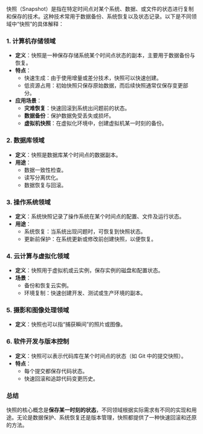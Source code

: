 快照（Snapshot）是指在特定时间点对某个系统、数据、或文件的状态进行复制和保存的技术。这种技术常用于数据备份、系统恢复以及状态记录。以下是不同领域中“快照”的具体解释：

### 1. **计算机存储领域**

- **定义**：快照是一种保存存储系统某个时间点状态的副本，主要用于数据备份与恢复。
- **特点**：
    - 快速生成：由于使用增量或差分技术，快照可以快速创建。
    - 低资源占用：初始快照只保存原始数据，而后续快照通常仅保存变更部分。
- **应用场景**：
    - **灾难恢复**：快速回滚到系统出问题前的状态。
    - **数据备份**：保护数据免受丢失或损坏。
    - **虚拟机快照**：在虚拟化环境中，创建虚拟机某一时刻的备份。

### 2. **数据库领域**

- **定义**：快照是数据库某个时间点的数据副本。
- **用途**：
    - 数据一致性检查。
    - 读写分离优化。
    - 数据恢复与回滚。

### 3. **操作系统领域**

- **定义**：系统快照记录了操作系统在某个时间点的配置、文件及运行状态。
- **用途**：
    - 系统恢复：当系统出现问题时，可恢复到快照状态。
    - 更新前保护：在系统更新或修改前创建快照，以便恢复。

### 4. **云计算与虚拟化领域**

- **定义**：快照用于虚拟机或云实例，保存实例的磁盘和配置状态。
- **场景**：
    - 备份和恢复云实例。
    - 环境复制：快速创建开发、测试或生产环境的副本。

### 5. **摄影和图像处理领域**

- **定义**：快照也可以指“捕获瞬间”的照片或图像。

### 6. **软件开发与版本控制**

- **定义**：快照可以表示代码库在某个时间点的状态（如 Git 中的提交快照）。
- **特点**：
    - 每个提交都保存代码状态。
    - 快速回滚和追踪代码变更历史。

### **总结**

快照的核心概念是**保存某一时刻的状态**，不同领域根据实际需求有不同的实现和用途。无论是数据保护、系统恢复还是版本管理，快照都提供了一种快速回滚和还原的方法。
